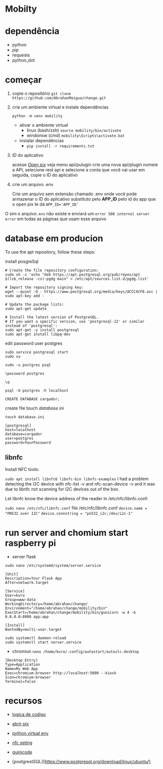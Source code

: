 # Mobilty

# dependência
* python
* pip
* requests
* python_dot

# começar

1. copie o repositório
    `git clone https://github.com/AbrahanMaigua/change.git`
  
3. crie um ambiente virtual e instale dependências
   
    `python -m venv mobility`
    * ativar o ambiente virtual
       * linux (bash/zsh)
         `source mobility/bin/activate`
       * windonsw (cmd)
           `mobility\Scripts\activate.bat`
   * instalar dependências
      * ``pip install -r requirements.txt``
 
7. ID do aplicativo
   
    acesse [Open pix]() veja menu api/pulugin crie uma nova api/plugin
    nomeie a API, selecione rest api e selecione a conta que você vai usar
    em seguida, copie o ID do aplicativo

5. crie um arquivo .env
   
    Crie um arquivo sem extensão chamado .env onde você pode armazenar o ID do aplicativo substituto
    pelo **APP_ID** pelo id do app que o open pix te dá
    `APP_ID='APP_ID'`
   

O sim o arquivo`.env` não existe e enviará um `error 500 internal server error` em todas as páginas que usam esse arquivo

# database em producion
 To use the apt repository, follow these steps:

install posgreSql
```
# Create the file repository configuration:
sudo sh -c 'echo "deb https://apt.postgresql.org/pub/repos/apt $(lsb_release -cs)-pgdg main" > /etc/apt/sources.list.d/pgdg.list'

# Import the repository signing key:
wget --quiet -O - https://www.postgresql.org/media/keys/ACCC4CF8.asc | sudo apt-key add -

# Update the package lists:
sudo apt-get update

# Install the latest version of PostgreSQL.
# If you want a specific version, use 'postgresql-12' or similar instead of 'postgresql':
sudo apt-get -y install postgresql
sudo apt-get install libpq-dev

```
edit password user postgres

```
sudo service postgresql start
sudo su

sudo -u postgres psql

\password postgres  

\q

psql -U postgres -h localhost

CREATE DATABASE cargador;
```

create file touch *database.ini*
```
touch database.ini
```

```
[postgresql]
host=localhost
database=cargador
user=postgres
password=YourPassword
```


## libnfc
Install NFC tools:

`sudo apt install libnfc6 libnfc-bin libnfc-examples`
I had a problem detecting the I2C device with nfc-list -v and nfc-scan-device -v and it was due to libnfc not scanning for I2C devices out of the box.

Let libnfc know the device address of the reader in /etc/nfc/libnfc.conf:

`sudo nano /etc/nfc/libnfc.conf`
file /etc/nfc/libnfc.conf
`device.name = "PN532 over I2C"`
`device.connstring = "pn532_i2c:/dev/i2c-1"`

# run server and chomium start raspberry pi

* server flask

 `sudo nano /etc/systemd/system/server.service`

```
[Unit]
Description=Your Flask App
After=network.target

[Service]
User=kuro
Group=www-data
WorkingDirectory=/home/abrahan/change/
Environment="/home/abrahan/change/mobility/bin"
ExecStart=/home/abrahan/change/mobility/bin/gunicorn -w 4 -b 0.0.0.0:8000 app:app

[Install]
WantedBy=multi-user.target
```

```
sudo systemctl daemon-reload
sudo systemctl start server.service
```


* chromiun
`nano /home/kuro/.config/autostart/autovlc.desktop`

```
[Desktop Entry]
Type=Application
Name=My Web App
Exec=chromium-browser http://localhost:5000 --kiosk
Icon=chromium-browser
Terminal=false

```

# recursos
* [logica de codigo](doc.md)
* [abrir pix](https://developers.openpix.com.br/)
* [python virtual env](https://docs.python.org/3/library/venv.html)
* [nfc seting](https://blog.stigok.com/2017/10/12/setting-up-a-pn532-nfc-module-on-a-raspberry-pi-using-i2c.html)

* [guinicode](https://www.youtube.com/watch?v=KWIIPKbdxD0)
* [postgrestSQL]{https://www.postgresql.org/download/linux/ubuntu/}
